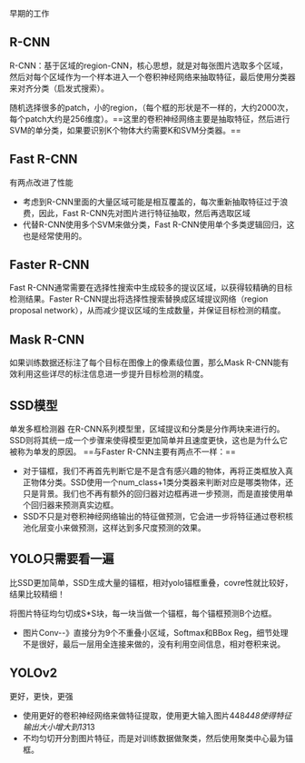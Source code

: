 早期的工作
## R-CNN
R-CNN：基于区域的region-CNN，核心思想，就是对每张图片选取多个区域，然后对每个区域作为一个样本进入一个卷积神经网络来抽取特征，最后使用分类器来对齐分类（启发式搜索）。

随机选择很多的patch，小的region，（每个框的形状是不一样的，大约2000次，每个patch大约是256维度）。==这里的卷积神经网络主要是抽取特征，然后进行SVM的单分类，如果要识别K个物体大约需要K和SVM分类器。==
## Fast R-CNN
有两点改进了性能
- 考虑到R-CNN里面的大量区域可能是相互覆盖的，每次重新抽取特征过于浪费，因此，Fast R-CNN先对图片进行特征抽取，然后再选取区域
- 代替R-CNN使用多个SVM来做分类，Fast R-CNN使用单个多类逻辑回归，这也是经常使用的。
## Faster R-CNN
Fast R-CNN通常需要在选择性搜索中生成较多的提议区域，以获得较精确的目标检测结果。Faster R-CNN提出将选择性搜索替换成区域提议网络（region proposal network），从而减少提议区域的生成数量，并保证目标检测的精度。
## Mask R-CNN
如果训练数据还标注了每个目标在图像上的像素级位置，那么Mask R-CNN能有效利用这些详尽的标注信息进一步提升目标检测的精度。
## SSD模型
单发多框检测器
在R-CNN系列模型里，区域提议和分类是分作两块来进行的。SSD则将其统一成一个步骤来使得模型更加简单并且速度更快，这也是为什么它被称为单发的原因。
==与Faster R-CNN主要有两点不一样：==
- 对于锚框，我们不再首先判断它是不是含有感兴趣的物体，再将正类框放入真正物体分类。SSD使用一个num_class+1类分类器来判断对应是哪类物体，还只是背景。我们也不再有额外的回归器对边框再进一步预测，而是直接使用单个回归器来预测真实边框。
- SSD不只是对卷积神经网络输出的特征做预测，它会进一步将特征通过卷积核池化层变小来做预测，这样达到多尺度预测的效果。
## YOLO只需要看一遍
比SSD更加简单，SSD生成大量的锚框，相对yolo锚框重叠，covre性就比较好，结果比较精细！

将图片特征均匀切成S*S块，每一块当做一个锚框，每个锚框预测B个边框。
- 图片Conv--》直接分为9个不重叠小区域，Softmax和BBox Reg，细节处理不是很好，最后一层用全连接来做的，没有利用空间信息，相对卷积来说。

## YOLOv2
更好，更快，更强
- 使用更好的卷积神经网络来做特征提取，使用更大输入图片448*448使得特征输出大小增大到13*13
- 不均匀切开分割图片特征，而是对训练数据做聚类，然后使用聚类中心最为锚框。
